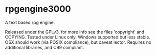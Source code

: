 rpgengine3000
=============

A text based rpg engine.

Released under the GPLv3, for more info see the files 'copyright' and COPYING.
Tested under Linux only. Windows supported but less stable.
OSX should work (via POSIX compliance), but caveat lector.
Requires no additional libraries, and C99 compliant.

